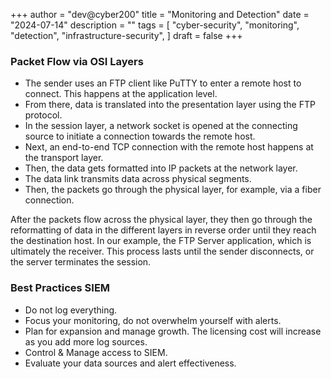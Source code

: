 +++
author = "dev@cyber200"
title = "Monitoring and Detection"
date = "2024-07-14"
description = ""
tags = [
    "cyber-security",
    "monitoring",
    "detection",
    "infrastructure-security",
]
draft = false
+++

### Packet Flow via OSI Layers

- The sender uses an FTP client like PuTTY to enter a remote host to connect. This happens at the application level.
- From there, data is translated into the presentation layer using the FTP protocol.
- In the session layer, a network socket is opened at the connecting source to initiate a connection towards the remote host.
- Next, an end-to-end TCP connection with the remote host happens at the transport layer.
- Then, the data gets formatted into IP packets at the network layer.
- The data link transmits data across physical segments.
- Then, the packets go through the physical layer, for example, via a fiber connection.

After the packets flow across the physical layer, they then go through the reformatting of data in the different layers in reverse order until they reach the destination host. In our example, the FTP Server application, which is ultimately the receiver. This process lasts until the sender disconnects, or the server terminates the session.

### Best Practices SIEM
- Do not log everything.
- Focus your monitoring, do not overwhelm yourself with alerts.
- Plan for expansion and manage growth. The licensing cost will increase as you add more log sources.
- Control & Manage access to SIEM.
- Evaluate your data sources and alert effectiveness.